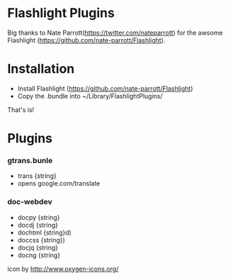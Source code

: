 # Flashlight Plugins

Big thanks to Nate Parrott(https://twitter.com/nateparrott) for the awsome Flashlight (https://github.com/nate-parrott/Flashlight).

# Installation
- Install Flashlight (https://github.com/nate-parrott/Flashlight)
- Copy the .bundle into ~/Library/FlashlightPlugins/ 

That's is!

# Plugins

### gtrans.bunle
- trans {string}
- opens google.com/translate

### doc-webdev
- docpy {string}
- docdj {string}
- dochtml {string}d)
- doccss {string})
- docjq {string}
- docng {string}

icon by http://www.oxygen-icons.org/

